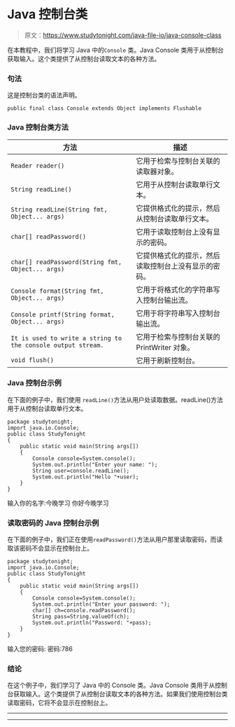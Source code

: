 # Java 控制台类

> 原文：<https://www.studytonight.com/java-file-io/java-console-class>

在本教程中，我们将学习 Java 中的`Console` 类。Java Console 类用于从控制台获取输入。这个类提供了从控制台读取文本的各种方法。

### 句法

这是控制台类的语法声明。

```
public final class Console extends Object implements Flushable 
```

### Java 控制台类方法

| 方法 | 描述 |
| --- | --- |
| `Reader reader()` | 它用于检索与控制台关联的读取器对象。 |
| `String readLine()` | 它用于从控制台读取单行文本。 |
| `String readLine(String fmt, Object... args)` | 它提供格式化的提示，然后从控制台读取单行文本。 |
| `char[] readPassword()` | 它用于读取控制台上没有显示的密码。 |
| `char[] readPassword(String fmt, Object... args)` | 它提供格式化的提示，然后读取控制台上没有显示的密码。 |
| `Console format(String fmt, Object... args)` | 它用于将格式化的字符串写入控制台输出流。 |
| `Console printf(String format, Object... args)` | 它用于将字符串写入控制台输出流。 |
| `It is used to write a string to the console output stream.` | 它用于检索与控制台关联的 PrintWriter 对象。 |
| `void flush()` | 它用于刷新控制台。 |

### Java 控制台示例

在下面的例子中，我们使用 `readLine()`方法从用户处读取数据。readLine()方法用于从控制台读取单行文本。

```
package studytonight;
import java.io.Console;
public class StudyTonight 
{
	public static void main(String args[])
	{
		Console console=System.console();    
		System.out.println("Enter your name: ");    
		String user=console.readLine();    
		System.out.println("Hello "+user);    
	}
}
```

输入你的名字:今晚学习
你好今晚学习

### 读取密码的 Java 控制台示例

在下面的例子中，我们正在使用`readPassword()`方法从用户那里读取密码，而读取该密码不会显示在控制台上。

```
package studytonight;
import java.io.Console;
public class StudyTonight 
{
	public static void main(String args[])
	{
		Console console=System.console();    
		System.out.println("Enter your password: ");    
		char[] ch=console.readPassword();    
		String pass=String.valueOf(ch);
		System.out.println("Password: "+pass);    
	}
}
```

输入您的密码:
密码:786

### 结论

在这个例子中，我们学习了 Java 中的 Console 类。Java Console 类用于从控制台获取输入。这个类提供了从控制台读取文本的各种方法。如果我们使用控制台类读取密码，它将不会显示在控制台上。

* * *

* * *